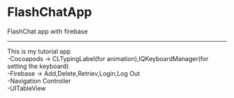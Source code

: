 # FlashChatApp
FlashChat app with firebase

<hr>
This is my tutorial app
<br>
-Cocoapods -> CLTypingLabel(for animation),IQKeyboardManager(for setting the keyboard)
<br>
-Firebase -> Add,Delete,Retriev,Login,Log Out
<br>
-Navigation Controller
<br>
-UITableView
